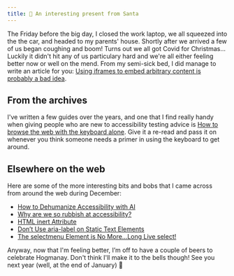 ```yaml
---
title: 🎁 An interesting present from Santa
---
```


The Friday before the big day, I closed the work laptop, we all squeezed into the the car, and headed to my parents' house. Shortly after we arrived a few of us began coughing and boom! Turns out we all got Covid for Christmas… Luckily it didn't hit any of us particulary hard and we're all either feeling better now or well on the mend. From my semi-sick bed, I did manage to write an article for you: [Using iframes to embed arbitrary content is probably a bad idea](https://www.tempertemper.net/blog/using-iframes-to-embed-arbitrary-content-is-probably-a-bad-idea).


## From the archives

I've written a few guides over the years, and one that I find really handy when giving people who are new to accessibility testing advice is [How to browse the web with the keyboard alone](https://www.tempertemper.net/blog/how-to-browse-the-web-with-the-keyboard-alone). Give it a re-read and pass it on whenever you think someone needs a primer in using the keyboard to get around.


## Elsewhere on the web

Here are some of the more interesting bits and bobs that I came across from around the web during December:

- [How to Dehumanize Accessibility with AI](https://ashleemboyer.com/blog/how-to-dehumanize-accessibility-with-ai/)
- [Why are we so rubbish at accessibility?](https://carmemias.com/why-are-we-so-rubbish-at-accessibility/)
- [HTML inert Attribute](https://12daysofweb.dev/2024/html-inert-attribute/)
- [Don’t Use aria-label on Static Text Elements](https://benmyers.dev/blog/dont-use-aria-label-on-static-text-elements/)
- [The selectmenu Element is No More…Long Live select!](https://css-tricks.com/the-selectmenu-element-is-no-morelong-live-select/)

Anyway, now that I'm feeling better, I’m off to have a couple of beers to celebrate Hogmanay. Don't think I'll make it to the bells though! See you next year (well, at the end of January) 🍻
